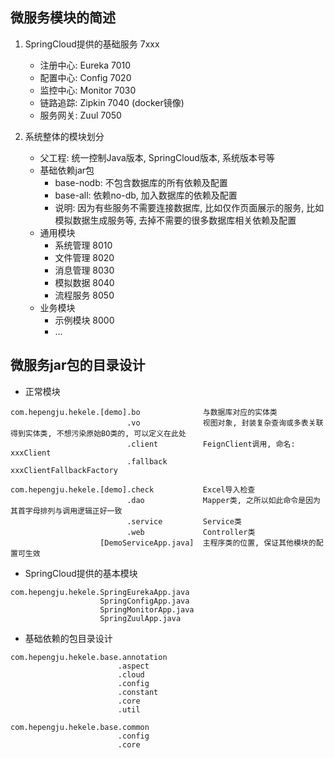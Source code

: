 ## 微服务模块的简述
1. SpringCloud提供的基础服务  7xxx
    * 注册中心: Eureka  7010
    * 配置中心: Config  7020
    * 监控中心: Monitor 7030
    * 链路追踪: Zipkin  7040 (docker镜像)
    * 服务网关: Zuul    7050

2. 系统整体的模块划分
    * 父工程: 统一控制Java版本, SpringCloud版本, 系统版本号等
    * 基础依赖jar包
        - base-nodb: 不包含数据库的所有依赖及配置
        - base-all:  依赖no-db, 加入数据库的依赖及配置
        - 说明: 因为有些服务不需要连接数据库, 比如仅作页面展示的服务, 比如模拟数据生成服务等, 去掉不需要的很多数据库相关依赖及配置
    * 通用模块
        - 系统管理  8010
        - 文件管理  8020
        - 消息管理  8030
        - 模拟数据  8040
        - 流程服务  8050
    * 业务模块
        - 示例模块  8000
        - ...
    
## 微服务jar包的目录设计

- 正常模块
```$xslt
com.hepengju.hekele.[demo].bo              与数据库对应的实体类
                          .vo              视图对象, 封装复杂查询或多表关联得到实体类, 不想污染原始BO类的, 可以定义在此处
                          .client          FeignClient调用, 命名: xxxClient
                          .fallback                             xxxClientFallbackFactory
  
com.hepengju.hekele.[demo].check           Excel导入检查
                          .dao             Mapper类, 之所以如此命令是因为其首字母排列与调用逻辑正好一致
                          .service         Service类
                          .web             Controller类
                    [DemoServiceApp.java]  主程序类的位置, 保证其他模块的配置可生效
```

- SpringCloud提供的基本模块
```$xslt
com.hepengju.hekele.SpringEurekaApp.java
                    SpringConfigApp.java
                    SpringMonitorApp.java
                    SpringZuulApp.java
```


- 基础依赖的包目录设计
```$xslt
com.hepengju.hekele.base.annotation
                        .aspect
                        .cloud
                        .config
                        .constant
                        .core
                        .util

com.hepengju.hekele.base.common
                        .config
                        .core
```

